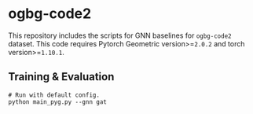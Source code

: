 # ogbg-code2

This repository includes the scripts for GNN baselines for `ogbg-code2` dataset.
This code requires Pytorch Geometric version>=`2.0.2` and torch version>=`1.10.1`.

## Training & Evaluation

```
# Run with default config.
python main_pyg.py --gnn gat
```
